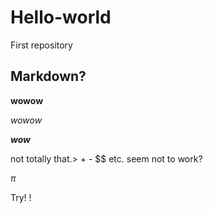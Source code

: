 # Hello-world
First repository

## Markdown?

**wowow**

*wowow*

***wow***

not totally that.> + - $$ etc. seem not to work?

$\pi$


Try!
!
